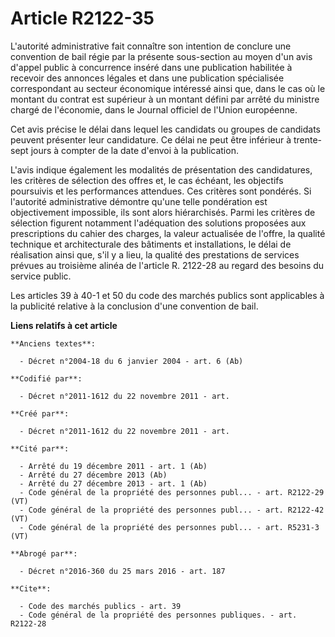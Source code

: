 # Article R2122-35

L'autorité administrative fait connaître son intention de conclure une convention de bail régie par la présente sous-section
au moyen d'un avis d'appel public à concurrence inséré dans une publication habilitée à recevoir des annonces légales et dans
une publication spécialisée correspondant au secteur économique intéressé ainsi que, dans le cas où le montant du contrat est
supérieur à un montant défini par arrêté du ministre chargé de l'économie, dans le Journal officiel de l'Union européenne. 

Cet avis précise le délai dans lequel les candidats ou groupes de candidats peuvent présenter leur candidature. Ce délai ne
peut être inférieur à trente-sept jours à compter de la date d'envoi à la publication. 

L'avis indique également les modalités de présentation des candidatures, les critères de sélection des offres et, le cas
échéant, les objectifs poursuivis et les performances attendues. Ces critères sont pondérés. Si l'autorité administrative
démontre qu'une telle pondération est objectivement impossible, ils sont alors hiérarchisés. Parmi les critères de sélection
figurent notamment l'adéquation des solutions proposées aux prescriptions du cahier des charges, la valeur actualisée de
l'offre, la qualité technique et architecturale des bâtiments et installations, le délai de réalisation ainsi que, s'il y a
lieu, la qualité des prestations de services prévues au troisième alinéa de l'article R. 2122-28 au regard des besoins du
service public. 

Les articles 39 à 40-1 et 50 du code des marchés publics sont applicables à la publicité relative à la conclusion d'une
convention de bail.

**Liens relatifs à cet article**

	**Anciens textes**:

	  - Décret n°2004-18 du 6 janvier 2004 - art. 6 (Ab)

	**Codifié par**:

	  - Décret n°2011-1612 du 22 novembre 2011 - art.

	**Créé par**:

	  - Décret n°2011-1612 du 22 novembre 2011 - art.

	**Cité par**:

	  - Arrêté du 19 décembre 2011 - art. 1 (Ab)
	  - Arrêté du 27 décembre 2013 (Ab)
	  - Arrêté du 27 décembre 2013 - art. 1 (Ab)
	  - Code général de la propriété des personnes publ... - art. R2122-29 (VT)
	  - Code général de la propriété des personnes publ... - art. R2122-42 (VT)
	  - Code général de la propriété des personnes publ... - art. R5231-3 (VT)

	**Abrogé par**:

	  - Décret n°2016-360 du 25 mars 2016 - art. 187

	**Cite**:

	  - Code des marchés publics - art. 39
	  - Code général de la propriété des personnes publiques. - art. R2122-28
